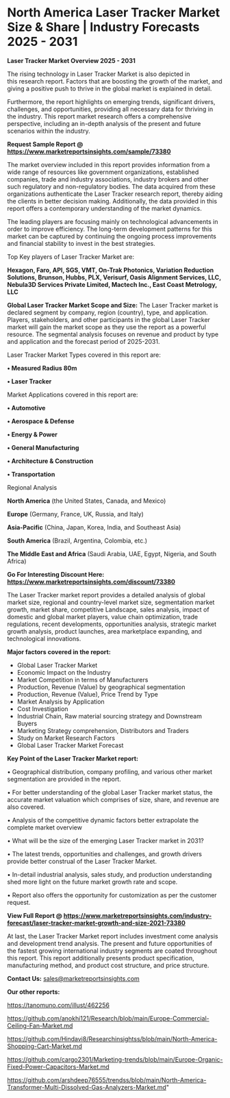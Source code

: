  # North America Laser Tracker Market Size & Share | Industry Forecasts 2025 - 2031

<Strong> Laser Tracker Market Overview 2025 - 2031</strong>

The rising technology in Laser Tracker Market is also depicted in this research report. Factors that are boosting the growth of the market, and giving a positive push to thrive in the global market is explained in detail.

Furthermore, the report highlights on emerging trends, significant drivers, challenges, and opportunities, providing all necessary data for thriving in the industry. This report market research offers a comprehensive perspective, including an in-depth analysis of the present and future scenarios within the industry.

<strong>Request Sample Report @ <a href=https://www.marketreportsinsights.com/sample/73380>https://www.marketreportsinsights.com/sample/73380</a></strong>

The market overview included in this report provides information from a wide range of resources like government organizations, established companies, trade and industry associations, industry brokers and other such regulatory and non-regulatory bodies. The data acquired from these organizations authenticate the Laser Tracker research report, thereby aiding the clients in better decision making. Additionally, the data provided in this report offers a contemporary understanding of the market dynamics.

The leading players are focusing mainly on technological advancements in order to improve efficiency. The long-term development patterns for this market can be captured by continuing the ongoing process improvements and financial stability to invest in the best strategies.

Top Key players of Laser Tracker Market are:

<strong>Hexagon, Faro, API, SGS, VMT, On-Trak Photonics, Variation Reduction Solutions, Brunson, Hubbs, PLX, Verisurf, Oasis Alignment Services, LLC, Nebula3D Services Private Limited, Mactech Inc., East Coast Metrology, LLC</strong>

<strong><b>Global Laser Tracker Market Scope and Size:</b></strong>
The Laser Tracker market is declared segment by company, region (country), type, and application. Players, stakeholders, and other participants in the global Laser Tracker market will gain the market scope as they use the report as a powerful resource. The segmental analysis focuses on revenue and product by type and application and the forecast period of 2025-2031.

Laser Tracker Market Types covered in this report are:

<strong>• Measured Radius 80m

• Laser Tracker</strong>

Market Applications covered in this report are:

<strong>• Automotive

• Aerospace & Defense

• Energy & Power

• General Manufacturing

• Architecture & Construction

• Transportation</strong> 

Regional Analysis

<strong>North America</strong> (the United States, Canada, and Mexico)

<strong>Europe</strong> (Germany, France, UK, Russia, and Italy)

<strong>Asia-Pacific</strong> (China, Japan, Korea, India, and Southeast Asia)

<strong>South America</strong> (Brazil, Argentina, Colombia, etc.)

<strong>The Middle East and Africa</strong> (Saudi Arabia, UAE, Egypt, Nigeria, and South Africa)

<strong>Go For Interesting Discount Here: <a href=https://www.marketreportsinsights.com/discount/73380>https://www.marketreportsinsights.com/discount/73380</a></strong>

The Laser Tracker market report provides a detailed analysis of global market size, regional and country-level market size, segmentation market growth, market share, competitive Landscape, sales analysis, impact of domestic and global market players, value chain optimization, trade regulations, recent developments, opportunities analysis, strategic market growth analysis, product launches, area marketplace expanding, and technological innovations.

<strong><b>Major factors covered in the report:</b></strong>
<ul>
  <li>Global Laser Tracker Market </li>
  <li>Economic Impact on the Industry</li>
  <li>Market Competition in terms of Manufacturers</li>
  <li>Production, Revenue (Value) by geographical segmentation</li>
  <li>Production, Revenue (Value), Price Trend by Type</li>
  <li>Market Analysis by Application</li>
  <li>Cost Investigation</li>
  <li>Industrial Chain, Raw material sourcing strategy and Downstream Buyers</li>
  <li>Marketing Strategy comprehension, Distributors and Traders</li>
  <li>Study on Market Research Factors</li>
  <li>Global Laser Tracker Market Forecast</li>
</ul>

<strong><b>Key Point of the Laser Tracker Market report:</b></strong>

• Geographical distribution, company profiling, and various other market segmentation are provided in the report.

• For better understanding of the global Laser Tracker market status, the accurate market valuation which comprises of size, share, and revenue are also covered.

• Analysis of the competitive dynamic factors better extrapolate the complete market overview

• What will be the size of the emerging Laser Tracker market in 2031?

• The latest trends, opportunities and challenges, and growth drivers provide better construal of the Laser Tracker Market.

• In-detail industrial analysis, sales study, and production understanding shed more light on the future market growth rate and scope.

• Report also offers the opportunity for customization as per the customer request.

<strong><b>View Full Report @ <a href=https://www.marketreportsinsights.com/industry-forecast/laser-tracker-market-growth-and-size-2021-73380>https://www.marketreportsinsights.com/industry-forecast/laser-tracker-market-growth-and-size-2021-73380</a></b></strong>


At last, the Laser Tracker Market report includes investment come analysis and development trend analysis. The present and future opportunities of the fastest growing international industry segments are coated throughout this report. This report additionally presents product specification, manufacturing method, and product cost structure, and price structure.

<strong>Contact Us:</strong>
sales@marketreportsinsights.com

<strong>Our other reports:</strong>

<a href=https://tanomuno.com/illust/462256>https://tanomuno.com/illust/462256</a>

<a href=https://github.com/anokhi121/Research/blob/main/Europe-Commercial-Ceiling-Fan-Market.md>https://github.com/anokhi121/Research/blob/main/Europe-Commercial-Ceiling-Fan-Market.md</a>

<a href=https://github.com/Hindavi8/Researchinsightss/blob/main/North-America-Shopping-Cart-Market.md>https://github.com/Hindavi8/Researchinsightss/blob/main/North-America-Shopping-Cart-Market.md</a>

<a href=https://github.com/cargo2301/Marketing-trends/blob/main/Europe-Organic-Fixed-Power-Capacitors-Market.md>https://github.com/cargo2301/Marketing-trends/blob/main/Europe-Organic-Fixed-Power-Capacitors-Market.md</a>

<a href=https://github.com/arshdeep76555/trendss/blob/main/North-America-Transformer-Multi-Dissolved-Gas-Analyzers-Market.md>https://github.com/arshdeep76555/trendss/blob/main/North-America-Transformer-Multi-Dissolved-Gas-Analyzers-Market.md</a>"
